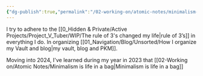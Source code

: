 ```yaml
---
{"dg-publish":true,"permalink":"/02-working-on/atomic-notes/minimalism-is-a-neccessity-for-the-adhd-mind/","title":"Minimalism is a neccessity for the ADHD mind","tags":["type/atomic-note"],"noteIcon":"","created":"Tuesday, December 19th 2023, 12:56:46 am","updated":"2024-01-03T00:16:06.680+01:00"}
---
```



I try to adhere to the [[0_Hidden & Private/Active Projects/Project_V_Tuber/WIP/The rule of 3's changed my life\|rule of 3’s]] in everything I do. In organizing [[01_Navigation/Blog/Unsorted/How I organize my Vault and blog\|my vault, blog and PKM]].

Moving into 2024, I've learned during my year in 2023 that [[02-Working on/Atomic Notes/Minimalism is life in a bag\|Minimalism is life in a bag]]